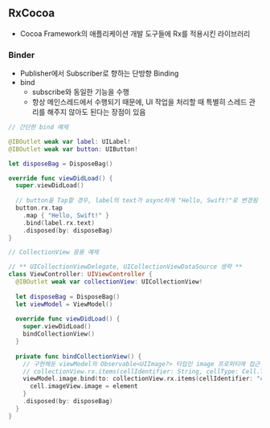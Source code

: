 ## RxCocoa
- Cocoa Framework의 애플리케이션 개발 도구들에 Rx를 적용시킨 라이브러리

### Binder
- Publisher에서 Subscriber로 향하는 단방향 Binding
- bind
  - subscribe와 동일한 기능을 수행
  - 항상 메인스레드에서 수행되기 때문에, UI 작업을 처리할 때 특별히 스레드 관리를 해주지 않아도 된다는 장점이 있음
```swift
// 간단한 bind 예제

@IBOutlet weak var label: UILabel!
@IBOutlet weak var button: UIButton!

let disposeBag = DisposeBag()

override func viewDidLoad() {
  super.viewDidLoad()
  
  // button을 Tap할 경우, label의 text가 async하게 "Hello, Swift!"로 변경됨
  button.rx.tap
    .map { "Hello, Swift!" }
    .bind(label.rx.text)
    .disposed(by: disposeBag)
}
```
```swift
// CollectionView 응용 예제

// ** UICollectionViewDelegate, UICollectionViewDataSource 생략 **
class ViewController: UIViewController { 
  @IBOutlet weak var collectionView: UICollectionView!
  
  let disposeBag = DisposeBag()
  let viewModel = ViewModel()
  
  override func viewDidLoad() {
    super.viewDidLoad()
    bindCollectionView()
  }
  
  private func bindCollectionView() {
    // 구현해둔 viewModel의 Observable<UIImage?> 타입인 image 프로퍼티에 접근
    // collectionView.rx.items(cellIdentifier: String, cellType: Cell.Type)를 활용한 collectionView 바인딩
    viewModel.image.bind(to: collectionView.rx.items(cellIdentifier: "customCell", cellType: CustomCollectionViewCell.self)) { index, element, cell in
      cell.imageView.image = element
    }
    .disposed(by: disposeBag)
  }
}

```

